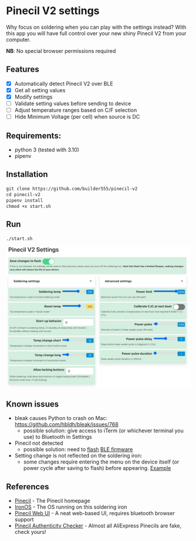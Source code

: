# Pinecil V2 settings

Why focus on soldering when you can play with the settings instead? With this app you will have full control over your new shiny Pinecil V2 from your computer.

**NB**: No special browser permissions required

## Features
- [x] Automatically detect Pinecil V2 over BLE
- [x] Get all setting values
- [X] Modify settings
- [ ] Validate setting values before sending to device
- [ ] Adjust temperature ranges based on C/F selection
- [ ] Hide Minimum Voltage (per cell) when source is DC

## Requirements:

- python 3 (tested with 3.10)
- pipenv

## Installation

```shell
git clone https://github.com/builder555/pinecil-v2
cd pinecil-v2
pipenv install
chmod +x start.sh
```

## Run
```shell
./start.sh
```

![](./screenshot.png)

## Known issues

- bleak causes Python to crash on Mac: https://github.com/hbldh/bleak/issues/768
    * possible solution: give access to iTerm (or whichever terminal you use) to Bluetooth in Settings
- Pinecil not detected
    * possible solution: need to [flash](https://github.com/Ralim/IronOS/discussions/1518#discussioncomment-4866637) [BLE firmware](https://github.com/Ralim/IronOS/discussions/1449#discussioncomment-4866655)
- Setting change is not reflected on the soldering iron:
    * some changes require entering the menu on the device itself (or power cycle after saving to flash) before appearing. [Example](https://github.com/Ralim/IronOS/issues/1560)

## References

- [Pinecil](https://www.pine64.org/pinecil/) - The Pinecil homepage
- [IronOS](https://github.com/Ralim/IronOS) - The OS running on this soldering iron
- [Pinecil Web UI](https://github.com/joric/pinecil) - A neat web-based UI, requires bluetooth browser support
- [Pinecil Authenticity Checker](https://pinecil.pine64.org/) - Almost all AliExpress Pinecils are fake, check yours!
